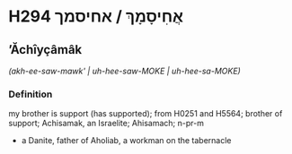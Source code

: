 # H294 אֲחִיסָמָךְ / אחיסמך

## ʼĂchîyçâmâk

_(akh-ee-saw-mawk' | uh-hee-saw-MOKE | uh-hee-sa-MOKE)_

### Definition

my brother is support (has supported); from H0251 and H5564; brother of support; Achisamak, an Israelite; Ahisamach; n-pr-m

- a Danite, father of Aholiab, a workman on the tabernacle
